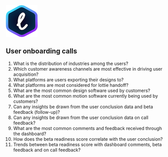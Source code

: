 <img src="https://github.com/castilloandres/user-onboarding-calls/blob/main/images/ll-logo.png?raw=true" width="100" height="100">


## User onboarding calls

1. What is the distribution of industries among the users?
2. Which customer awareness channels are most effective in driving user acquisition?
3. What platforms are users exporting their designs to?
4. What platforms are most considered for lottie handoff?
5. What are the most common design software used by customers?
6. What are the most common motion software currently being used by customers?
7. Can any insights be drawn from the user conclusion data and beta feedback (follow-up)?
8. Can any insights be drawn from the user conclusion data on call feedback?
9. What are the most common comments and feedback received through the dashboard?
10. How does the beta readiness score correlate with the user conclusion?
11. Trends between beta readiness score with dashboard comments, beta feedback and on call feedback?
